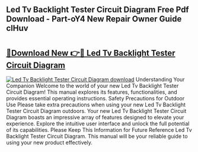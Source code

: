 ## Led Tv Backlight Tester Circuit Diagram Free Pdf Download - Part-oY4 New Repair Owner Guide clHuv

# <h2><a href="http://dfmskx.blite.top/?on=Led+Tv+Backlight+Tester+Circuit+Diagram">🔗Download New 👉🔴 Led Tv Backlight Tester Circuit Diagram</a></h2>

[![Led Tv Backlight Tester Circuit Diagram download](https://i.imgur.com/lujVjoI.png)](http://dfmskx.blite.top/?on=Led+Tv+Backlight+Tester+Circuit+Diagram)
Understanding Your Companion Welcome to the world of your new Led Tv Backlight Tester Circuit Diagram! This manual explores its features, functionalities, and provides essential operating instructions. Safety Precautions for Outdoor Use Please take extra precautions when using your new Led Tv Backlight Tester Circuit Diagram outdoors. Your new Led Tv Backlight Tester Circuit Diagram boasts an impressive array of features designed to elevate your experience. Explore the intuitive user interface and unlock the full potential of its capabilities. Please Keep This Information for Future Reference Led Tv Backlight Tester Circuit Diagram. This manual will be your reliable guide to using your new product effectively.

